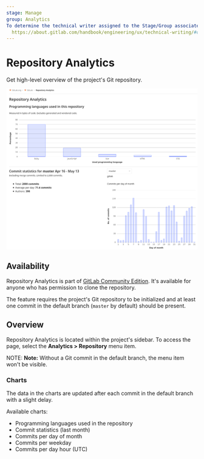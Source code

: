 ```yaml
---
stage: Manage
group: Analytics
To determine the technical writer assigned to the Stage/Group associated with this page, see:
  https://about.gitlab.com/handbook/engineering/ux/technical-writing/#designated-technical-writers
---
```


# Repository Analytics

Get high-level overview of the project's Git repository.

![Repository Analytics](img/repository_analytics.png)

## Availability

Repository Analytics is part of [GitLab Community Edition](https://gitlab.com/gitlab-org/gitlab-foss). It's available for anyone who has permission to clone the repository.

The feature requires the project's Git repository to be initialized and at least one commit in the default branch (`master` by default) should be present.

## Overview

Repository Analytics is located within the project's sidebar. To access the page, select the **Analytics > Repository** menu item.

NOTE: **Note:**
Without a Git commit in the default branch, the menu item won't be visible.

### Charts

The data in the charts are updated after each commit in the default branch with a slight delay.

Available charts:

* Programming languages used in the repository
* Commit statistics (last month)
* Commits per day of month
* Commits per weekday
* Commits per day hour (UTC)
